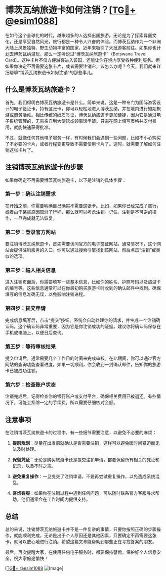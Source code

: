 # 博茨瓦纳旅遊卡如何注销？[[TG💪+ @esim1088](https://t.me/s/esim1088)]

在如今这个全球化的时代，越来越多的人选择出国旅游。无论是为了探索异国文化，还是享受自然风光，旅行都是一种令人兴奋的体验。而博茨瓦纳作为一个非洲大陆上风景独特、野生动物丰富的国家，近年来吸引了大批游客前往。如果你也计划去博茨瓦纳游玩，那么一定听说过“博茨瓦纳旅遊卡”（Botswana Travel Card）。这种卡片不仅方便游客进入该国，还能让你在境内享受各种便利服务。但如果你决定不再需要这张卡片，或者需要注销它，该怎么办呢？今天，我们就来详细聊聊“博茨瓦纳旅遊卡如何注销”的那些事儿。

## 什么是博茨瓦纳旅遊卡？

首先，我们得明白博茨瓦纳旅遊卡是什么。简单来说，这是一种专门为国际游客设计的电子签证卡。持有这张卡，你可以轻松地进入博茨瓦纳，并在境内进行短期旅游或商务活动。相比传统的纸质签证，博茨瓦纳旅遊卡更加便捷，因为它是通过电子系统管理的，无需亲自到大使馆或领事馆申请。只需在网上填写表格并支付费用，就能快速获得批准。

不过，就像任何其他电子服务一样，有时候我们会遇到一些问题，比如不小心购买了不必要的卡片，或者行程变更导致不需要使用卡片了。这时，就需要了解如何注销这张卡片了。

## 注销博茨瓦纳旅遊卡的步骤

如果你确定不再需要博茨瓦纳旅遊卡，以下是注销的具体步骤：

### 第一步：确认注销需求

在开始之前，你需要明确自己确实不需要这张卡。比如，如果你已经完成了旅行，或者由于某些原因取消了行程，那么就可以考虑注销。记住，注销是不可逆的操作，一旦完成就无法恢复。

### 第二步：登录官方网站

要注销博茨瓦纳旅遊卡，首先需要访问官方的电子签证网站。通常情况下，这个网站会提供注销服务的入口。你可以通过搜索引擎找到该网站，然后点击“注销”或类似的选项。

### 第三步：输入相关信息

进入注销页面后，你需要填写一些基本信息，比如你的姓名、护照号码以及旅游卡的编号等。这些信息通常可以在你最初购买旅游卡时收到的确认邮件中找到。确保填写的信息准确无误，以免影响注销进程。

### 第四步：提交申请

完成信息填写后，点击“提交”按钮。系统会自动处理你的请求，并生成一个注销确认码。这个确认码非常重要，因为它是你注销成功的证据。建议你将确认码保存在手机或电脑上，以便日后查询。

### 第五步：等待审核结果

提交申请后，通常需要几个工作日的时间来完成审核。在此期间，你可以通过官方网站的查询功能查看进度。如果一切顺利，你会收到一封确认邮件，告知你的旅游卡已被成功注销。

### 第六步：检查账户状态

注销完成后，记得检查你的银行账户或支付平台，确保相关费用已被退还。有些情况下，可能会扣除一定的手续费，所以需要仔细核对金额。

## 注意事项

在注销博茨瓦纳旅遊卡的过程中，有一些细节需要注意，以避免不必要的麻烦：

1. **提前规划**：尽量在出发前就确认是否需要注销，这样可以避免因时间紧迫而无法及时处理。
   
2. **保留凭证**：无论是购买旅游卡还是提交注销申请，都要保留所有相关的凭证和记录，以备不时之需。

3. **避免重复操作**：一旦提交了注销申请，不要再尝试重复操作，以免造成系统混乱。

4. **咨询客服**：如果你在注销过程中遇到任何问题，可以随时联系官方客服寻求帮助。他们通常会在工作时间内提供支持。

## 总结

总的来说，注销博茨瓦纳旅遊卡并不是一件复杂的事情，只要你按照正确的步骤操作，就能顺利完成。无论是出于个人原因还是其他因素，只要确定不再需要这张卡，就可以放心地进行注销。希望这篇文章能帮助到那些正在寻找答案的朋友。

最后，再次提醒大家，在使用任何电子服务时，都要保持警惕，保护好个人信息安全。祝大家旅途愉快！

[[TG💪+ @esim1088](https://t.me/s/esim1088) ![Image](https://i.postimg.cc/4NQfJmqS/Snipaste-2025-05-13-00-14-12.png)]